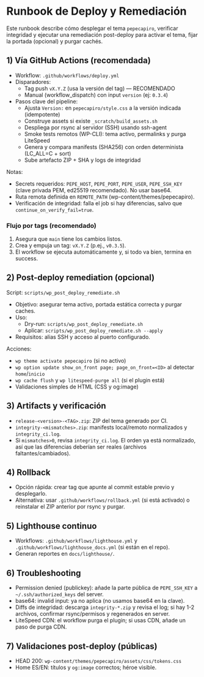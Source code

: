 # Runbook de Deploy y Remediación

Este runbook describe cómo desplegar el tema `pepecapiro`, verificar integridad y ejecutar una remediación post-deploy para activar el tema, fijar la portada (opcional) y purgar cachés.

## 1) Vía GitHub Actions (recomendada)

- Workflow: `.github/workflows/deploy.yml`
- Disparadores:
  - Tag push `vX.Y.Z` (usa la versión del tag) — RECOMENDADO
  - Manual (workflow_dispatch) con input `version` (ej: `0.3.4`)
- Pasos clave del pipeline:
  - Ajusta `Version:` en `pepecapiro/style.css` a la versión indicada (idempotente)
  - Construye assets si existe `_scratch/build_assets.sh`
  - Despliega por rsync al servidor (SSH) usando ssh-agent
  - Smoke tests remotos (WP-CLI): tema activo, permalinks y purga LiteSpeed
  - Genera y compara manifests (SHA256) con orden determinista (LC_ALL=C + sort)
  - Sube artefacto ZIP + SHA y logs de integridad

Notas:
- Secrets requeridos: `PEPE_HOST`, `PEPE_PORT`, `PEPE_USER`, `PEPE_SSH_KEY` (clave privada PEM, ed25519 recomendado). No usar base64.
- Ruta remota definida en `REMOTE_PATH` (wp-content/themes/pepecapiro).
- Verificación de integridad: falla el job si hay diferencias, salvo que `continue_on_verify_fail=true`.

### Flujo por tags (recomendado)

1. Asegura que `main` tiene los cambios listos.
2. Crea y empuja un tag: `vX.Y.Z` (p.ej., `v0.3.5`).
3. El workflow se ejecuta automáticamente y, si todo va bien, termina en success.

## 2) Post-deploy remediation (opcional)

Script: `scripts/wp_post_deploy_remediate.sh`

- Objetivo: asegurar tema activo, portada estática correcta y purgar caches.
- Uso:
  - Dry-run: `scripts/wp_post_deploy_remediate.sh`
  - Aplicar: `scripts/wp_post_deploy_remediate.sh --apply`
- Requisitos: alias SSH y acceso al puerto configurado.

Acciones:
- `wp theme activate pepecapiro` (si no activo)
- `wp option update show_on_front page; page_on_front=<ID>` al detectar `home`/`inicio`
- `wp cache flush` y `wp litespeed-purge all` (si el plugin está)
- Validaciones simples de HTML (CSS y og:image)

## 3) Artifacts y verificación

- `release-<version>-<TAG>.zip`: ZIP del tema generado por CI.
- `integrity-<mismatches>.zip`: manifests local/remoto normalizados y `integrity_ci.log`.
- Si `mismatches>0`, revisa `integrity_ci.log`. El orden ya está normalizado, así que las diferencias deberían ser reales (archivos faltantes/cambiados).

## 4) Rollback

- Opción rápida: crear tag que apunte al commit estable previo y desplegarlo.
- Alternativa: usar `.github/workflows/rollback.yml` (si está activado) o reinstalar el ZIP anterior por rsync y purgar.

## 5) Lighthouse continuo

- Workflows: `.github/workflows/lighthouse.yml` y `.github/workflows/lighthouse_docs.yml` (si están en el repo).
- Generan reportes en `docs/lighthouse/`.

## 6) Troubleshooting

- Permission denied (publickey): añade la parte pública de `PEPE_SSH_KEY` a `~/.ssh/authorized_keys` del server.
- base64: invalid input: ya no aplica (no usamos base64 en la clave).
- Diffs de integridad: descarga `integrity-*.zip` y revisa el log; si hay 1-2 archivos, confirmar rsync/permisos y regenerados en server.
- LiteSpeed CDN: el workflow purga el plugin; si usas CDN, añade un paso de purga CDN.

## 7) Validaciones post-deploy (públicas)

- HEAD 200: `wp-content/themes/pepecapiro/assets/css/tokens.css`
- Home ES/EN: títulos y `og:image` correctos; héroe visible.
